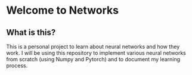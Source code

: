 # Welcome to Networks

## What is this?
This is a personal project to learn about neural networks and how they work. I will be using this repository to implement various neural networks from scratch (using Numpy and Pytorch) and to document my learning process.



